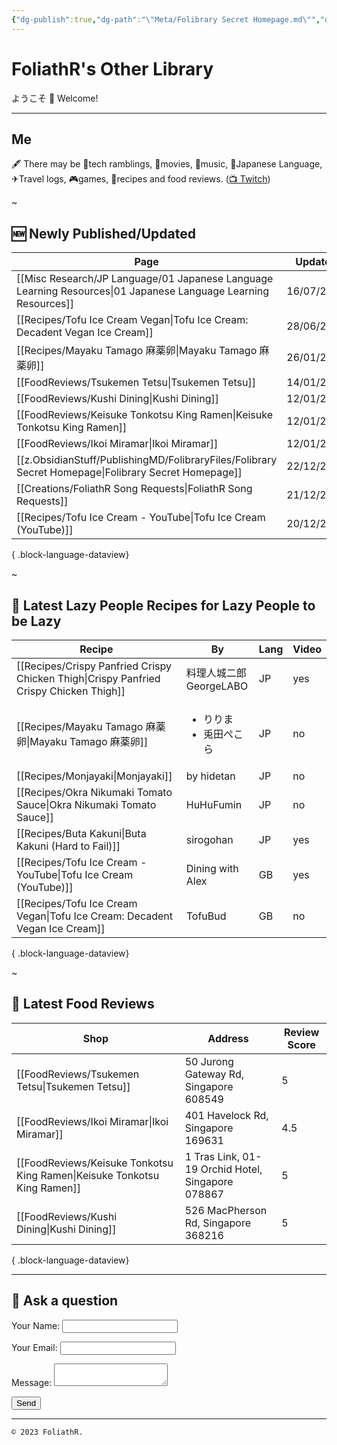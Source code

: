 ```yaml
---
{"dg-publish":true,"dg-path":"\"Meta/Folibrary Secret Homepage.md\"","dg-permalink":"secret-home","permalink":"/secret-home/","hide":true,"dgShowInlineTitle":"false","noteIcon":""}
---
```



# FoliathR's Other Library
ようこそ 👋 Welcome! 

---
## Me
🖋  There may be 📱tech ramblings, 🎥movies, 🎵music, 🗾Japanese Language, ✈Travel logs, 🎮games, 🍙recipes and food reviews.
([📺 Twitch](https://twitch.tv/foliathr))

~
## 🆕 Newly Published/Updated

| Page                                                                                                              | Updated    | Category                                    | Lang |
| ----------------------------------------------------------------------------------------------------------------- | ---------- | ------------------------------------------- | ---- |
| [[Misc Research/JP Language/01 Japanese Language Learning Resources\|01 Japanese Language Learning Resources]] | 16/07/2024 | Misc Research/JP Language                   | \-   |
| [[Recipes/Tofu Ice Cream Vegan\|Tofu Ice Cream: Decadent Vegan Ice Cream]]                                     | 28/06/2024 | Recipes                                     | GB   |
| [[Recipes/Mayaku Tamago 麻薬卵\|Mayaku Tamago 麻薬卵]]                                                               | 26/01/2024 | Recipes                                     | JP   |
| [[FoodReviews/Tsukemen Tetsu\|Tsukemen Tetsu]]                                                                 | 14/01/2024 | FoodReviews                                 | \-   |
| [[FoodReviews/Kushi Dining\|Kushi Dining]]                                                                     | 12/01/2024 | FoodReviews                                 | \-   |
| [[FoodReviews/Keisuke Tonkotsu King Ramen\|Keisuke Tonkotsu King Ramen]]                                       | 12/01/2024 | FoodReviews                                 | \-   |
| [[FoodReviews/Ikoi Miramar\|Ikoi Miramar]]                                                                     | 12/01/2024 | FoodReviews                                 | \-   |
| [[z.ObsidianStuff/PublishingMD/FolibraryFiles/Folibrary Secret Homepage\|Folibrary Secret Homepage]]           | 22/12/2023 | z.ObsidianStuff/PublishingMD/FolibraryFiles | \-   |
| [[Creations/FoliathR Song Requests\|FoliathR Song Requests]]                                                   | 21/12/2023 | Creations                                   | \-   |
| [[Recipes/Tofu Ice Cream - YouTube\|Tofu Ice Cream (YouTube)]]                                                 | 20/12/2023 | Recipes                                     | GB   |

{ .block-language-dataview}

~
## 🥄 Latest Lazy People Recipes for Lazy People to be Lazy

| Recipe                                                                                    | By                                  | Lang | Video |
| ----------------------------------------------------------------------------------------- | ----------------------------------- | ---- | ----- |
| [[Recipes/Crispy Panfried Crispy Chicken Thigh\|Crispy Panfried Crispy Chicken Thigh]] | 料理人城二郎 GeorgeLABO                   | JP   | yes   |
| [[Recipes/Mayaku Tamago 麻薬卵\|Mayaku Tamago 麻薬卵]]                                       | <ul><li>りりま</li><li>兎田ぺこら</li></ul> | JP   | no    |
| [[Recipes/Monjayaki\|Monjayaki]]                                                       | by hidetan                          | JP   | no    |
| [[Recipes/Okra Nikumaki Tomato Sauce\|Okra Nikumaki Tomato Sauce]]                     | HuHuFumin                           | JP   | no    |
| [[Recipes/Buta Kakuni\|Buta Kakuni (Hard to Fail)]]                                    | sirogohan                           | JP   | yes   |
| [[Recipes/Tofu Ice Cream - YouTube\|Tofu Ice Cream (YouTube)]]                         | Dining with Alex                    | GB   | yes   |
| [[Recipes/Tofu Ice Cream Vegan\|Tofu Ice Cream: Decadent Vegan Ice Cream]]             | TofuBud                             | GB   | no    |

{ .block-language-dataview}

~
## 🍜 Latest Food Reviews

| Shop                                                                        | Address                                           | Review Score |
| --------------------------------------------------------------------------- | ------------------------------------------------- | ------------ |
| [[FoodReviews/Tsukemen Tetsu\|Tsukemen Tetsu]]                           | 50 Jurong Gateway Rd, Singapore 608549            | 5            |
| [[FoodReviews/Ikoi Miramar\|Ikoi Miramar]]                               | 401 Havelock Rd, Singapore 169631                 | 4.5          |
| [[FoodReviews/Keisuke Tonkotsu King Ramen\|Keisuke Tonkotsu King Ramen]] | 1 Tras Link, 01-19 Orchid Hotel, Singapore 078867 | 5            |
| [[FoodReviews/Kushi Dining\|Kushi Dining]]                               | 526 MacPherson Rd, Singapore 368216               | 5            |

{ .block-language-dataview}

---
## 💬 Ask a question
<form name="contact" method="POST" data-netlify="true">
  <p>
    <label>Your Name: <input type="text" name="name" /></label>
  </p>
  <p>
    <label>Your Email: <input type="email" name="email" /></label>
  </p>
  <p>
    <label>Message: <textarea name="message"></textarea></label>
  </p>
  <p>
    <button type="submit">Send</button>
  </p>
</form>

---

`© 2023 FoliathR. `
